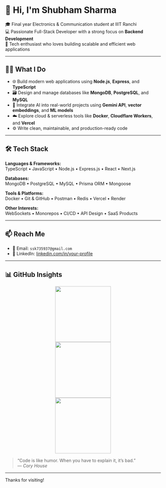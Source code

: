 # 👋 Hi, I'm Shubham Sharma

🎓 Final year Electronics & Communication student at IIIT Ranchi  
💻 Passionate Full-Stack Developer with a strong focus on **Backend Development**  
🚀 Tech enthusiast who loves building scalable and efficient web applications

---

## 🧑‍💻 What I Do

- 🌐 Build modern web applications using **Node.js**, **Express**, and **TypeScript**
- 🗃️ Design and manage databases like **MongoDB**, **PostgreSQL**, and **MySQL**
- 🧠 Integrate AI into real-world projects using **Gemini API**, **vector embeddings**, and **ML models**
- ☁️ Explore cloud & serverless tools like **Docker**, **Cloudflare Workers**, and **Vercel**
- ⚙️ Write clean, maintainable, and production-ready code

---

## 🛠️ Tech Stack

**Languages & Frameworks:**  
TypeScript • JavaScript • Node.js • Express.js • React • Next.js  

**Databases:**  
MongoDB • PostgreSQL • MySQL • Prisma ORM • Mongoose  

**Tools & Platforms:**  
Docker • Git & GitHub • Postman • Redis • Vercel • Render  

**Other Interests:**  
WebSockets • Monorepos • CI/CD • API Design • SaaS Products

---

## 📫 Reach Me

- 📧 Email: `ssk735937@gmail.com`  
- 💼 LinkedIn: [linkedin.com/in/your-profile](https://www.linkedin.com/in/sharma-shubham-shrinivas/)  
  

---



## 📊 GitHub Insights

<p align="center">
  <img src="https://github-readme-stats.vercel.app/api?username=shubham2311&show_icons=true&theme=tokyonight&hide_title=false" height="180" />
  <br/>
  <img src="https://streak-stats.demolab.com/?user=shubham2311&theme=tokyonight&hide_border=false" height="180" />
  <br/>
  <img src="https://github-readme-stats.vercel.app/api/top-langs/?username=shubham2311&layout=compact&theme=tokyonight" height="180" />
</p>

> “Code is like humor. When you have to explain it, it’s bad.”  
> — *Cory House*
---

Thanks for visiting!
